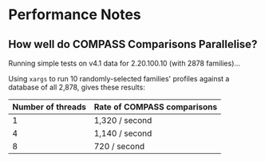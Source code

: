 Performance Notes
=================

How well do COMPASS Comparisons Parallelise?
--------------------------------------------

Running simple tests on v4.1 data for 2.20.100.10 (with 2878 families)...

Using `xargs` to run 10 randomly-selected families' profiles against a database of all 2,878, gives these results:

| Number of threads | Rate of COMPASS comparisons|
|:-- |:-- |
|1 | 1,320 / second |
|4 | 1,140 / second |
|8 |   720 / second |
